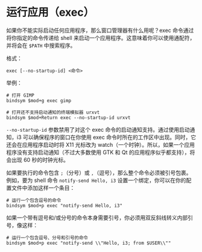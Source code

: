# 运行应用（exec）

如果你不能实际启动任何应用程序，那么窗口管理器有什么用呢？exec 命令通过将你指定的命令传递给 shell 来启动一个应用程序。这意味着你可以使用通配符，并将会在 `$PATH` 中搜索程序。

格式：
```
exec [--no-startup-id] <命令>
```

举例：
```
# 打开 GIMP
bindsym $mod+g exec gimp

# 打开还不支持启动通知的终端模拟器 urxvt
bindsym $mod+Return exec --no-startup-id urxvt
```

`--no-startup-id` 参数禁用了对这个 exec 命令的启动通知支持。通过使用启动通知，i3 可以确保程序的窗口在你使用 exec 命令时所在的工作区中出现。同时，它还会在应用程序启动时将 X11 光标改为 watch（一个时钟）。所以，如果一个应用程序没有支持启动通知（不过大多数使用 GTK 和 Qt 的应用程序似乎都支持），将会出现 60 秒的时钟光标。

如果要执行的命令包含 `;`（分号）或 `,`（逗号），那么整个命令必须被引号包裹。例如，要为 shell 命令 `notify-send Hello, i3` 设置一个绑定，你可以在你的配置文件中添加这样一个条目：

```
# 运行一个包含逗号的命令
bindsym $mod+p exec "notify-send Hello, i3"
```

如果一个带有逗号和/或分号的命令本身需要引号，你必须用双反斜线转义内部引号，像这样：

```
# 运行一个包含逗号、分号和引号的命令
bindsym $mod+p exec "notify-send \\"Hello, i3; from $USER\\""
```
